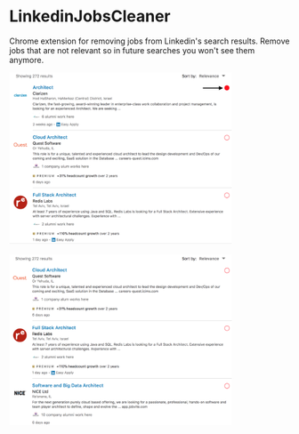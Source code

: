 # LinkedinJobsCleaner
Chrome extension for removing jobs from Linkedin's search results.
Remove jobs that are not relevant so in future searches you won't see them anymore.

<img src="images/1.png" width="400"/>
<br><br>
<img src="images/2.png" width="400"/>
